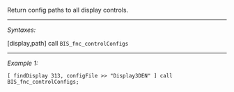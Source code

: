 Return config paths to all display controls.


---
*Syntaxes:*

[display,path] call `BIS_fnc_controlConfigs`

---
*Example 1:*

```sqf
[ findDisplay 313, configFile >> "Display3DEN" ] call BIS_fnc_controlConfigs;
```